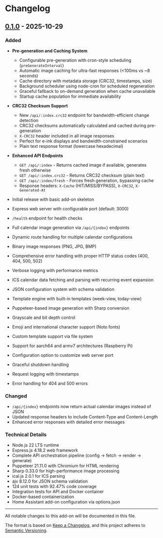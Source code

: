 # Changelog

## [0.1.0] - 2025-10-29

### Added
- **Pre-generation and Caching System**
  - Configurable pre-generation with cron-style scheduling (`preGenerateInterval`)
  - Automatic image caching for ultra-fast responses (<100ms vs ~8 seconds)
  - Cache directory with metadata storage (CRC32, timestamps, size)
  - Background scheduler using node-cron for scheduled regeneration
  - Graceful fallback to on-demand generation when cache unavailable
  - Startup cache population for immediate availability

- **CRC32 Checksum Support**
  - New `/api/:index.crc32` endpoint for bandwidth-efficient change detection
  - CRC32 checksums automatically calculated and cached during pre-generation
  - `X-CRC32` header included in all image responses
  - Perfect for e-ink displays and bandwidth-constrained scenarios
  - Plain text response format (lowercase hexadecimal)

- **Enhanced API Endpoints**
  - `GET /api/:index` - Returns cached image if available, generates fresh otherwise
  - `GET /api/:index.crc32` - Returns CRC32 checksum (plain text)
  - `GET /api/:index/fresh` - Forces fresh generation, bypassing cache
  - Response headers: `X-Cache` (HIT/MISS/BYPASS), `X-CRC32`, `X-Generated-At`

- Initial release with basic add-on skeleton
- Express web server with configurable port (default: 3000)
- `/health` endpoint for health checks
- Full calendar image generation via `/api/{index}` endpoints
- Dynamic route handling for multiple calendar configurations
- Binary image responses (PNG, JPG, BMP)
- Comprehensive error handling with proper HTTP status codes (400, 404, 500, 502)
- Verbose logging with performance metrics
- ICS calendar data fetching and parsing with recurring event expansion
- JSON configuration system with schema validation
- Template engine with built-in templates (week-view, today-view)
- Puppeteer-based image generation with Sharp conversion
- Grayscale and bit depth control
- Emoji and international character support (Noto fonts)
- Custom template support via file system
- Support for aarch64 and armv7 architectures (Raspberry Pi)
- Configuration option to customize web server port
- Graceful shutdown handling
- Request logging with timestamps
- Error handling for 404 and 500 errors

### Changed
- `/api/{index}` endpoints now return actual calendar images instead of JSON
- Updated response headers to include Content-Type and Content-Length
- Enhanced error responses with detailed error messages

### Technical Details
- Node.js 22 LTS runtime
- Express.js 4.18.2 web framework
- Complete API orchestration pipeline (config → fetch → render → generate)
- Puppeteer 21.11.0 with Chromium for HTML rendering
- Sharp 0.33.0 for high-performance image processing
- ical.js 2.0.1 for ICS parsing
- ajv 8.12.0 for JSON schema validation
- 124 unit tests with 92.47% code coverage
- Integration tests for API and Docker container
- Docker-based containerization
- Home Assistant add-on configuration via options.json

[0.1.0]: https://github.com/jantielens/ha-calendar2image/releases/tag/v0.1.0

---
All notable changes to this add-on will be documented in this file.

The format is based on [Keep a Changelog](https://keepachangelog.com/en/1.0.0/),
and this project adheres to [Semantic Versioning](https://semver.org/spec/v2.0.0.html).